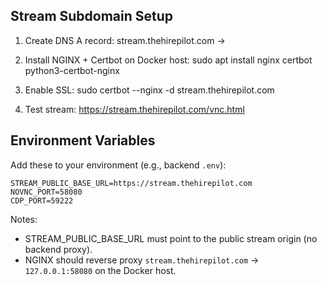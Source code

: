 ## Stream Subdomain Setup

1. Create DNS A record:
   stream.thehirepilot.com → <Docker Host IP>

2. Install NGINX + Certbot on Docker host:
   sudo apt install nginx certbot python3-certbot-nginx

3. Enable SSL:
   sudo certbot --nginx -d stream.thehirepilot.com

4. Test stream:
   https://stream.thehirepilot.com/vnc.html

## Environment Variables

Add these to your environment (e.g., backend `.env`):

```
STREAM_PUBLIC_BASE_URL=https://stream.thehirepilot.com
NOVNC_PORT=58080
CDP_PORT=59222
```

Notes:
- STREAM_PUBLIC_BASE_URL must point to the public stream origin (no backend proxy).
- NGINX should reverse proxy `stream.thehirepilot.com` → `127.0.0.1:58080` on the Docker host.

